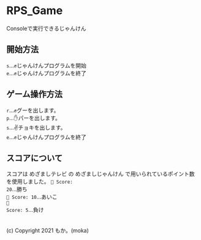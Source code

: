# RPS_Game
Consoleで実行できるじゃんけん<br>
## 開始方法
<code>s</code>...✊じゃんけんプログラムを開始<br>
<code>e</code>...✊じゃんけんプログラムを終了<br>
## ゲーム操作方法
<code>r</code>...✊グーを出します。<br>
<code>p</code>...✋パーを出します。<br>
<code>s</code>...✌️チョキを出します。<br>
<code>e</code>...✊じゃんけんプログラムを終了<br>
## スコアについて
スコアは めざましテレビ の めざましじゃんけん で用いられているポイント数を使用しました。
<code>🎉 Score: 20</code>...勝ち<br>
<code>🎉 Score: 10</code>...あいこ<br>
<code>🎉 Score: 5</code>...負け<br>
<br><br>
(c) Copyright 2021 もか。(moka)
